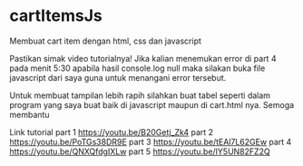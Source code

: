 # cartItemsJs
Membuat cart item dengan html, css dan javascript

Pastikan simak video tutorialnya! Jika kalian menemukan error di part 4 pada menit 5:30 apabila hasil console.log null maka silakan buka file javascript dari
saya guna untuk menangani error tersebut. 

Untuk membuat tampilan lebih rapih silahkan buat tabel seperti dalam program yang saya buat baik di javascript maupun di cart.html nya.
Semoga membantu

Link tutorial 
part 1 https://youtu.be/B20Getj_Zk4
part 2 https://youtu.be/PoTGs38DR9E
part 3 https://youtu.be/tEAl7L62GEw
part 4 https://youtu.be/QNXQfdgIXLw 
part 5 https://youtu.be/IY5UN82FZ2Q
